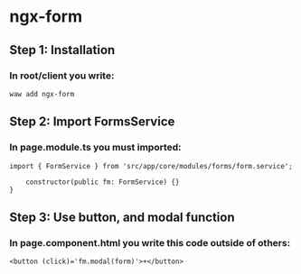 # ngx-form

## Step 1: Installation
### In root/client you write:
```
waw add ngx-form
```

## Step 2: Import FormsService
### In page.module.ts you must imported:
```
import { FormService } from 'src/app/core/modules/forms/form.service';

	constructor(public fm: FormService) {}
}
```

## Step 3: Use button, and modal function
### In page.component.html you write this code outside of others:
```
<button (click)='fm.modal(form)'>+</button>
```
